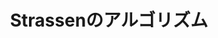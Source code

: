 ---
title: Strassenのアルゴリズム
documentation_of:
- ./MatrixProdSimdStrassen.cs
- ./MatrixProdSimdStrassen.Simd.cs
---